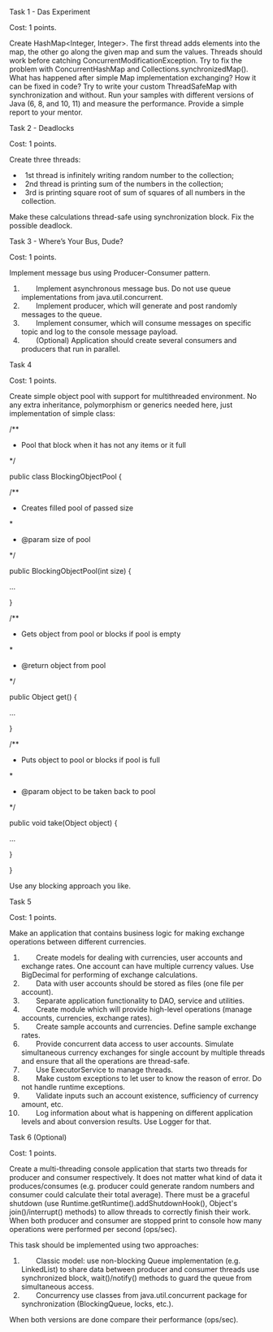 ﻿Task 1 - Das Experiment

Cost: 1 points.

Create HashMap<Integer, Integer>. The first thread adds elements into the map, the other go along the given map and sum the values. Threads should work before catching ConcurrentModificationException. Try to fix the problem with ConcurrentHashMap and Collections.synchronizedMap(). What has happened after simple Map implementation exchanging? How it can be fixed in code? Try to write your custom ThreadSafeMap with synchronization and without. Run your samples with different versions of Java (6, 8, and 10, 11) and measure the performance. Provide a simple report to your mentor.

Task 2 - Deadlocks

Cost: 1 points.

Create three threads:

- `	`1st thread is infinitely writing random number to the collection;
- `	`2nd thread is printing sum of the numbers in the collection;
- `	`3rd is printing square root of sum of squares of all numbers in the collection.

Make these calculations thread-safe using synchronization block. Fix the possible deadlock.

Task 3 - Where’s Your Bus, Dude?

Cost: 1 points.

Implement message bus using Producer-Consumer pattern.

1. `	`Implement asynchronous message bus. Do not use queue implementations from java.util.concurrent.
1. `	`Implement producer, which will generate and post randomly messages to the queue.
1. `	`Implement consumer, which will consume messages on specific topic and log to the console message payload.
1. `	`(Optional) Application should create several consumers and producers that run in parallel.

Task 4

Cost: 1 points.

Create simple object pool with support for multithreaded environment. No any extra inheritance, polymorphism or generics needed here, just implementation of simple class:

/\*\*

* Pool that block when it has not any items or it full

\*/

public class BlockingObjectPool {

/\*\*

* Creates filled pool of passed size

\*

* @param size of pool

\*/

public BlockingObjectPool(int size) {

...

}

/\*\*

* Gets object from pool or blocks if pool is empty

\*

* @return object from pool

\*/

public Object get() {

...

}

/\*\*

* Puts object to pool or blocks if pool is full

\*

* @param object to be taken back to pool

\*/

public void take(Object object) {

...

}

}

Use any blocking approach you like.

Task 5

Cost: 1 points.

Make an application that contains business logic for making exchange operations between different currencies.

1. `	`Create models for dealing with currencies, user accounts and exchange rates. One account can have multiple currency values. Use BigDecimal for performing of exchange calculations.
1. `	`Data with user accounts should be stored as files (one file per account).
1. `	`Separate application functionality to DAO, service and utilities.
1. `	`Create module which will provide high-level operations (manage accounts, currencies, exchange rates).
1. `	`Create sample accounts and currencies. Define sample exchange rates.
1. `	`Provide concurrent data access to user accounts. Simulate simultaneous currency exchanges for single account by multiple threads and ensure that all the operations are thread-safe.
1. `	`Use ExecutorService to manage threads.
1. `	`Make custom exceptions to let user to know the reason of error. Do not handle runtime exceptions.
1. `	`Validate inputs such an account existence, sufficiency of currency amount, etc.
1. `	`Log information about what is happening on different application levels and about conversion results. Use Logger for that.

Task 6 (Optional)

Cost: 1 points.

Create a multi-threading console application that starts two threads for producer and consumer respectively. It does not matter what kind of data it produces/consumes (e.g. producer could generate random numbers and consumer could calculate their total average). There must be a graceful shutdown (use Runtime.getRuntime().addShutdownHook(), Object's join()/interrupt() methods) to allow threads to correctly finish their work. When both producer and consumer are stopped print to console how many operations were performed per second (ops/sec).

This task should be implemented using two approaches:

1. `	`Classic model: use non-blocking Queue implementation (e.g. LinkedList) to share data between producer and consumer threads use synchronized block, wait()/notify() methods to guard the queue from simultaneous access.
1. `	`Concurrency use classes from java.util.concurrent package for synchronization (BlockingQueue, locks, etc.).

When both versions are done compare their performance (ops/sec).

